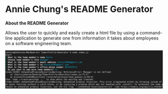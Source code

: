 # Annie Chung's README Generator

**About the README Generator**
 
Allows the user to quickly and easily create a html file by using a command-line application to generate one from information it takes about employees on a software engineering team.

![](https://github.com/anniec9205/Team-Profile-Generator/blob/master/Screen%20Shot%202021-05-09%20at%201.26.34%20am.png)
